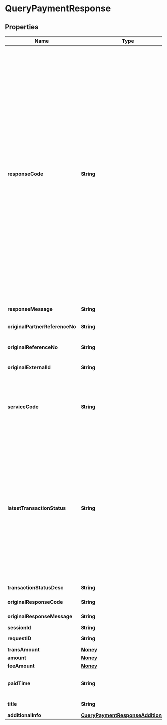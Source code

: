 

# QueryPaymentResponse


## Properties

| Name | Type | Description | Notes |
|------------ | ------------- | ------------- | -------------|
|**responseCode** | **String** | Refer to response code list:&lt;br&gt; * 2005500 - Successful&lt;br&gt; * 4005500 - Bad Request - Retry request with proper parameter&lt;br&gt; * 4005501 - Invalid Field Format - Retry request with proper parameter&lt;br&gt; * 4005502 - Invalid Mandatory Field - Retry request with proper parameter&lt;br&gt; * 4015500 - Unauthorized. [reason] - Retry request with proper parameter&lt;br&gt; * 4015501 - Invalid Token (B2B) - Retry request with proper parameter&lt;br&gt; * 4045501 - Transaction Not Found - Try to create a new order&lt;br&gt; * 4295500 - Too Many Requests - Retry request periodically&lt;br&gt; * 5005500 - General Error - Retry request periodically&lt;br&gt; * 5005501 - Internal Server Error - Retry request periodically&lt;br&gt;  |  |
|**responseMessage** | **String** | Refer to response code list  |  |
|**originalPartnerReferenceNo** | **String** | Original transaction identifier on partner system |  [optional] |
|**originalReferenceNo** | **String** | Original transaction identifier on DANA system |  [optional] |
|**originalExternalId** | **String** | Original external identifier on header message |  [optional] |
|**serviceCode** | **String** | Transaction type indicator:&lt;br&gt; - IPG Cashier Pay - SNAP: 54&lt;br&gt; - QRIS CPM (Acquirer) - SNAP: 60&lt;br&gt; - QRIS MPM (Acquirer) - SNAP: 47&lt;br&gt; - Payment Gateway: 54&lt;br&gt;  |  |
|**latestTransactionStatus** | **String** | Status code:&lt;br&gt; - 00 &#x3D; Success. Order has been successfully in final state and paid&lt;br&gt; - 01 &#x3D; Initiated. Waiting for payment. Mark Payment as Pending&lt;br&gt; - 02 &#x3D; Paying. The order is in process, not in final state, payment is success. Mark Payment as Success&lt;br&gt; - 05 &#x3D; Cancelled. Order has been cancelled. Mark Payment as Failed&lt;br&gt; - 07 &#x3D; Not found. Order is not found. Mark Payment as Failed&lt;br&gt;  |  |
|**transactionStatusDesc** | **String** | Description of transaction status |  [optional] |
|**originalResponseCode** | **String** | Original response code |  [optional] |
|**originalResponseMessage** | **String** | Original response message |  [optional] |
|**sessionId** | **String** | Session identifier |  [optional] |
|**requestID** | **String** | Transaction request identifier |  [optional] |
|**transAmount** | [**Money**](Money.md) |  |  [optional] |
|**amount** | [**Money**](Money.md) |  |  [optional] |
|**feeAmount** | [**Money**](Money.md) |  |  [optional] |
|**paidTime** | **String** | Payment timestamp in format YYYY-MM-DDTHH:mm:ss+07:00 (Jakarta time) |  [optional] |
|**title** | **String** | Brief description of transaction |  [optional] |
|**additionalInfo** | [**QueryPaymentResponseAdditionalInfo**](QueryPaymentResponseAdditionalInfo.md) |  |  [optional] |



